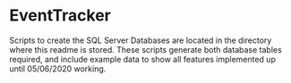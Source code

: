 # EventTracker


Scripts to create the SQL Server Databases are located in the directory where this readme is stored.
These scripts generate both database tables required, and include example data to show all features implemented
up until 05/06/2020 working.